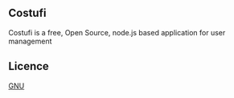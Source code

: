 ## Costufi

Costufi is a free, Open Source, node.js based application for user management
## Licence

[GNU](https://github.com/PreCodeEU/costufi/master/LICENCE)
